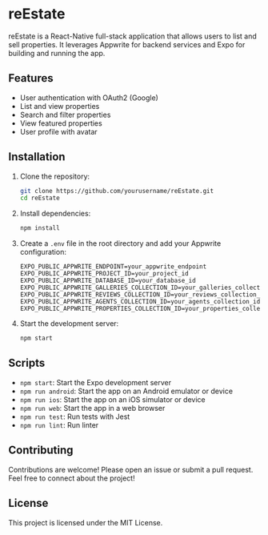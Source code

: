 # reEstate

reEstate is a React-Native full-stack application that allows users to list and sell properties. It leverages Appwrite for backend services and Expo for building and running the app.

## Features

- User authentication with OAuth2 (Google)
- List and view properties
- Search and filter properties
- View featured properties
- User profile with avatar

## Installation

1. Clone the repository:

   ```sh
   git clone https://github.com/yourusername/reEstate.git
   cd reEstate
   ```

2. Install dependencies:

   ```sh
   npm install
   ```

3. Create a `.env` file in the root directory and add your Appwrite configuration:

   ```env
   EXPO_PUBLIC_APPWRITE_ENDPOINT=your_appwrite_endpoint
   EXPO_PUBLIC_APPWRITE_PROJECT_ID=your_project_id
   EXPO_PUBLIC_APPWRITE_DATABASE_ID=your_database_id
   EXPO_PUBLIC_APPWRITE_GALLERIES_COLLECTION_ID=your_galleries_collection_id
   EXPO_PUBLIC_APPWRITE_REVIEWS_COLLECTION_ID=your_reviews_collection_id
   EXPO_PUBLIC_APPWRITE_AGENTS_COLLECTION_ID=your_agents_collection_id
   EXPO_PUBLIC_APPWRITE_PROPERTIES_COLLECTION_ID=your_properties_collection_id
   ```

4. Start the development server:
   ```sh
   npm start
   ```

## Scripts

- `npm start`: Start the Expo development server
- `npm run android`: Start the app on an Android emulator or device
- `npm run ios`: Start the app on an iOS simulator or device
- `npm run web`: Start the app in a web browser
- `npm run test`: Run tests with Jest
- `npm run lint`: Run linter

## Contributing

Contributions are welcome! Please open an issue or submit a pull request.
Feel free to connect about the project!

## License

This project is licensed under the MIT License.
